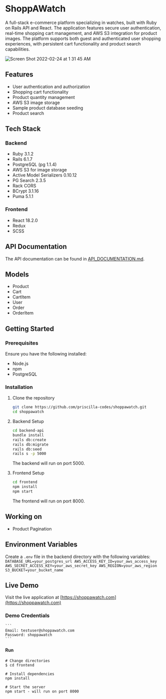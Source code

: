 # ShoppAWatch

A full-stack e-commerce platform specializing in watches, built with Ruby on Rails API and React. The application features secure user authentication, real-time shopping cart management, and AWS S3 integration for product images. The platform supports both guest and authenticated user shopping experiences, with persistent cart functionality and product search capabilities.

![Screen Shot 2022-02-24 at 1 31 45 AM](https://user-images.githubusercontent.com/10909592/155478583-83dd8acd-282f-4a99-b4ad-fc4937d4d698.png)

## Features

- User authentication and authorization
- Shopping cart functionality
- Product quantity management
- AWS S3 image storage
- Sample product database seeding
- Product search

## Tech Stack

### Backend
- Ruby 3.1.2
- Rails 6.1.7
- PostgreSQL (pg 1.1.4)
- AWS S3 for image storage
- Active Model Serializers 0.10.12
- PG Search 2.3.5
- Rack CORS
- BCrypt 3.1.16
- Puma 5.1.1

### Frontend
- React 18.2.0
- Redux
- SCSS

## API Documentation

The API documentation can be found in [API_DOCUMENTATION.md](API_DOCUMENTATION.md).

## Models

- Product
- Cart
- CartItem
- User
- Order
- OrderItem

## Getting Started

### Prerequisites

Ensure you have the following installed:
- Node.js 
- npm
- PostgreSQL

### Installation

1. Clone the repository
    ```bash
    git clone https://github.com/priscilla-codes/shoppawatch.git
    cd shoppawatch
    ```

2. Backend Setup
    ```bash
    cd backend-api
    bundle install
    rails db:create
    rails db:migrate
    rails db:seed
    rails s -p 5000
    ```
    The backend will run on port 5000.

3. Frontend Setup
    ```bash
    cd frontend
    npm install
    npm start
    ```
    The frontend will run on port 8000.

## Working on
- Product Pagination

## Environment Variables

Create a `.env` file in the backend directory with the following variables:
    ```
    DATABASE_URL=your_postgres_url
    AWS_ACCESS_KEY_ID=your_aws_access_key
    AWS_SECRET_ACCESS_KEY=your_aws_secret_key
    AWS_REGION=your_aws_region
    S3_BUCKET=your_bucket_name
    ```

## Live Demo

Visit the live application at [https://shoppawatch.com](https://shoppawatch.com)

### Demo Credentials
    ```
    Email: testuser@shoppawatch.com
    Password: shoppawatch
    ```

#### Run

    # Change directories
    $ cd frontend

    # Install dependencies
    npm install

    # Start the server
    npm start - will run on port 8000
